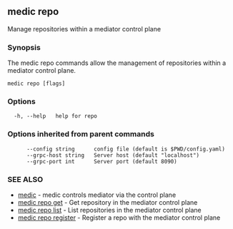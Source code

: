 ## medic repo

Manage repositories within a mediator control plane

### Synopsis

The medic repo commands allow the management of repositories within a 
mediator control plane.

```
medic repo [flags]
```

### Options

```
  -h, --help   help for repo
```

### Options inherited from parent commands

```
      --config string      config file (default is $PWD/config.yaml)
      --grpc-host string   Server host (default "localhost")
      --grpc-port int      Server port (default 8090)
```

### SEE ALSO

* [medic](medic.md)	 - medic controls mediator via the control plane
* [medic repo get](medic_repo_get.md)	 - Get repository in the mediator control plane
* [medic repo list](medic_repo_list.md)	 - List repositories in the mediator control plane
* [medic repo register](medic_repo_register.md)	 - Register a repo with the mediator control plane

